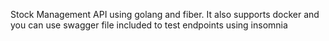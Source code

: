Stock Management API using golang and fiber. It also supports docker and you can use swagger file included to test endpoints using insomnia
